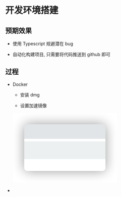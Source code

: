 # 开发环境搭建

## 预期效果

- 使用 Typescript 规避潜在 bug

- 自动化构建项目, 只需要将代码推送到 github 即可

## 过程

- Docker 

    - 安装 dmg
    
    - 设置加速镜像
    
    ![](./images/1.png)
    

- 
